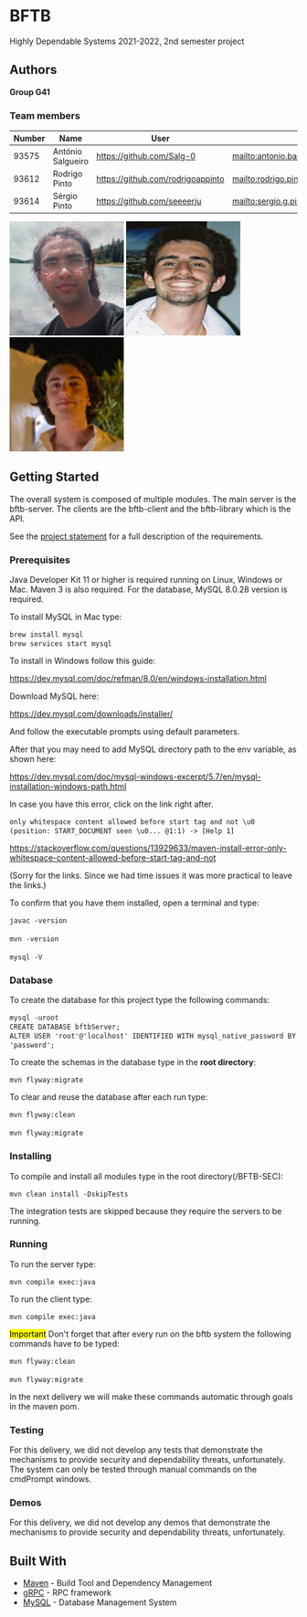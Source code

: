# BFTB

Highly Dependable Systems 2021-2022, 2nd semester project

## Authors

**Group G41**

### Team members

| Number | Name              | User                                | Email                                                |
| ------ | ----------------- | ----------------------------------- | ---------------------------------------------------- |
| 93575  | António Salgueiro | <https://github.com/Salg-0>         | <mailto:antonio.bastos.salgueiro@tecnico.ulisboa.pt> |
| 93612  | Rodrigo Pinto     | <https://github.com/rodrigoappinto> | <mailto:rodrigo.pinto@tecnico.ulisboa.pt>            |
| 93614  | Sérgio Pinto      | <https://github.com/seeeerju>       | <mailto:sergio.g.pinto@tecnico.ulisboa.pt>           |

<img src=images/antonio.png height=200 width=200> <img src=images/rodrigo.png height=200 width=200> <img src=images/sergio.png height=200 width=200>

## Getting Started

The overall system is composed of multiple modules.
The main server is the bftb-server.
The clients are the bftb-client and the bftb-library which is the API.

See the [project statement](https://fenix.tecnico.ulisboa.pt/downloadFile/563568428850476/SEC-2122%20project%20-%20stage%201_v2.pdf) for a full description of the requirements.

### Prerequisites

Java Developer Kit 11 or higher is required running on Linux, Windows or Mac.
Maven 3 is also required. For the database, MySQL 8.0.28 version is required.

To install MySQL in Mac type:

```
brew install mysql
brew services start mysql
```

To install in Windows follow this guide:

https://dev.mysql.com/doc/refman/8.0/en/windows-installation.html

Download MySQL here:

https://dev.mysql.com/downloads/installer/

And follow the executable prompts using default parameters.

After that you may need to add MySQL directory path to the env variable, as shown here:

https://dev.mysql.com/doc/mysql-windows-excerpt/5.7/en/mysql-installation-windows-path.html

In case you have this error, click on the link right after.

```
only whitespace content allowed before start tag and not \u0 (position: START_DOCUMENT seen \u0... @1:1) -> [Help 1]
```

https://stackoverflow.com/questions/13929633/maven-install-error-only-whitespace-content-allowed-before-start-tag-and-not

(Sorry for the links. Since we had time issues it was more practical to leave the links.)

To confirm that you have them installed, open a terminal and type:

```
javac -version

mvn -version

mysql -V
```

### Database

To create the database for this project type the following commands:

```
mysql -uroot
CREATE DATABASE bftbServer;
ALTER USER 'root'@'localhost' IDENTIFIED WITH mysql_native_password BY 'password';
```

To create the schemas in the database type in the **root directory**:

```
mvn flyway:migrate
```

To clear and reuse the database after each run type:

```
mvn flyway:clean

mvn flyway:migrate
```

### Installing

To compile and install all modules type in the root directory(/BFTB-SEC):

```
mvn clean install -DskipTests
```

The integration tests are skipped because they require the servers to be running.

### Running

To run the server type:

```
mvn compile exec:java
```

To run the client type:

```
mvn compile exec:java
```

<mark>Important</mark>
Don't forget that after every run on the bftb system the following commands have to be typed:

```
mvn flyway:clean

mvn flyway:migrate
```
In the next delivery we will make these commands automatic through goals in the maven pom.

### Testing

For this delivery, we did not develop any tests that demonstrate the mechanisms to provide security and dependability threats, unfortunately. 
The system can only be tested through manual commands on the cmdPrompt windows.
### Demos

For this delivery, we did not develop any demos that demonstrate the mechanisms to provide security and dependability threats, unfortunately.

## Built With

- [Maven](https://maven.apache.org/) - Build Tool and Dependency Management
- [gRPC](https://grpc.io/) - RPC framework
- [MySQL](https://www.mysql.com) - Database Management System
